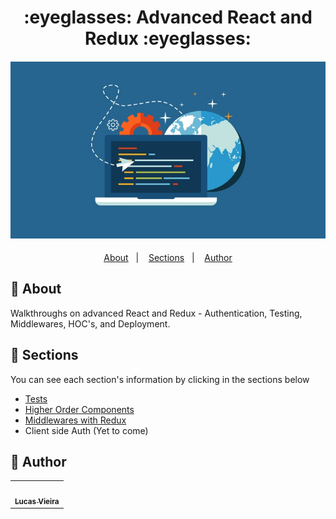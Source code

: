 <h1 align="center">:eyeglasses: Advanced React and Redux :eyeglasses:</h1>
<h4 align="center">
  <img src="./.github/banner.jpg" /><br>
</h4>

<p align="center">
  <a href="#page_facing_up-about">About</a>&nbsp;&nbsp;&nbsp;|&nbsp;&nbsp;&nbsp;
  <a href="#bookmark_tabs-sections">Sections</a>&nbsp;&nbsp;&nbsp;|&nbsp;&nbsp;&nbsp;
  <a href="#pencil-author">Author</a>
</p>


## :page_facing_up: About

Walkthroughs on advanced React and Redux - Authentication, Testing, Middlewares, HOC's, and Deployment.

## :bookmark_tabs: Sections

You can see each section's information by clicking in the sections below

- [Tests](https://github.com/Lukazovic/Advanced-React-and-Redux/tree/master/testing)
- [Higher Order Components](https://github.com/Lukazovic/Advanced-React-and-Redux/tree/master/higher-order-components)
- [Middlewares with Redux](https://github.com/Lukazovic/Advanced-React-and-Redux/tree/master/middlewares-with-redux)
- Client side Auth (Yet to come)

## :pencil: Author

<table>
  <tr>
    <td align="center"><a href="https://github.com/Lukazovic"><img src="https://avatars0.githubusercontent.com/u/54550926?s=460&u=cdeeac652ce0597a986fbdcff6e249ad27a1f1da&v=4" width="100px;" alt=""/><br /><sub><b>Lucas Vieira</b></sub></a><br /></td>
  <tr>
</table>
